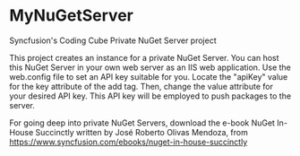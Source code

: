 # MyNuGetServer
Syncfusion's Coding Cube Private NuGet Server project

This project creates an instance for a private NuGet Server. You can host this NuGet Server in your own web server as an IIS web application.
Use the web.config file to set an API key suitable for you. Locate the "apiKey" value for the key attribute of the add tag. Then, change the value
attribute for your desired API key. This API key will be employed to push packages to the server.

For going deep into private NuGet Servers, download the e-book NuGet In-House Succinctly written by José Roberto Olivas Mendoza, from https://www.syncfusion.com/ebooks/nuget-in-house-succinctly
